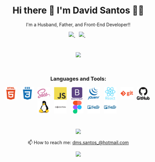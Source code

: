 <h1 align='center'>
  Hi there 👋 I'm David Santos 👨‍💻
</h1>

<p align='center'>
  I'm a Husband, Father, and Front-End Developer!!
</p>

<p align='center'>
  <a href="https://www.linkedin.com/in/david-santos-412902161/">
    <img src="https://img.shields.io/badge/linkedin-%230077B5.svg?&style=for-the-badge&logo=linkedin&logoColor=white" />
  </a>&nbsp;&nbsp;
  <a href="https://www.instagram.com/devcode21/">
    <img src="https://img.shields.io/badge/instagram-%23E4405F.svg?&style=for-the-badge&logo=instagram&logoColor=white" />        
  </a>&nbsp;&nbsp;
</p>
&nbsp;

<p align='center'>
  <a href="https://github.com/anuraghazra/github-readme-stats">
   <img src="https://github-readme-stats.vercel.app/api?username=dmssantos&count_private=true&show_icons=true&theme=highcontrast" />
  </a>
</p>

&nbsp;

<h3 align="center">
  Languages and Tools:
</h3>

<p align="center">
  <img src="https://github.com/devicons/devicon/blob/master/icons/html5/html5-plain-wordmark.svg" alt="html5" width="40" height="40"/>&nbsp;&nbsp;
  <img src="https://github.com/devicons/devicon/blob/master/icons/css3/css3-plain-wordmark.svg" alt="css3" width="40" height="40"/>&nbsp;&nbsp;
  <img src="https://github.com/devicons/devicon/blob/master/icons/sass/sass-original.svg" alt="sass" width="40" height="40"/>&nbsp;&nbsp;
  <img src="https://github.com/devicons/devicon/blob/master/icons/javascript/javascript-original.svg" alt="javascript" width="40" height="40"/>&nbsp;&nbsp;
  <img src="https://github.com/devicons/devicon/blob/master/icons/bootstrap/bootstrap-plain-wordmark.svg" alt="bootstrap" width="40" height="40"/>&nbsp;&nbsp;
  <img src="https://github.com/devicons/devicon/blob/master/icons/jquery/jquery-plain-wordmark.svg" alt="jquery" width="40" height="40"/>&nbsp;&nbsp;
  <img src="https://github.com/devicons/devicon/blob/master/icons/react/react-original-wordmark.svg" alt="react" width="40" height="40"/>&nbsp;&nbsp;
  <img src="https://github.com/devicons/devicon/blob/master/icons/git/git-plain-wordmark.svg" alt="git" width="40" height="40"/>&nbsp;&nbsp;
  <img src="https://github.com/devicons/devicon/blob/master/icons/github/github-original-wordmark.svg" alt="github" width="40" height="40" />&nbsp;&nbsp;
  <img src="https://github.com/devicons/devicon/blob/master/icons/linux/linux-original.svg" alt="linux" width="40" height="40"/>&nbsp;&nbsp;
  <img src="https://github.com/devicons/devicon/blob/master/icons/codepen/codepen-original-wordmark.svg" alt="codepen" width="40" height="40"/>&nbsp;&nbsp;
  <img src="https://github.com/devicons/devicon/blob/master/icons/figma/figma-original.svg" alt="figma" width="40" height="40"/>&nbsp;&nbsp;
  <img src="https://github.com/devicons/devicon/blob/master/icons/trello/trello-plain-wordmark.svg" alt="trello" width="40" height="40"/>&nbsp;&nbsp;
  <img src="https://github.com/devicons/devicon/blob/master/icons/trello/trello-plain-wordmark.svg" alt="trello" width="40" height="40"/>&nbsp;&nbsp;
</p>

&nbsp;

<p align='center'>
  <a href="https://github.com/anuraghazra/github-readme-stats">
    <img src="https://github-readme-stats.vercel.app/api/top-langs/?username=dmssantos" />
  </a>
</p>

<p align='center'>
  📫 How to reach me: <a href='mailto:dms.santos_@hotmail.com'>dms.santos_@hotmail.com</a>
</p>

<p align='center'>
  <a href="#"><img src="https://badges.pufler.dev/visits/dmssantos/dmssantos"></a>
</p>
